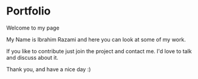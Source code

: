 # Portfolio
Welcome to my page

My Name is Ibrahim Razami and here you can look at some of my work.

If you like to contribute just join the project and contact me.
I'd love to talk and discuss about it.

Thank you, and have a nice day :)
